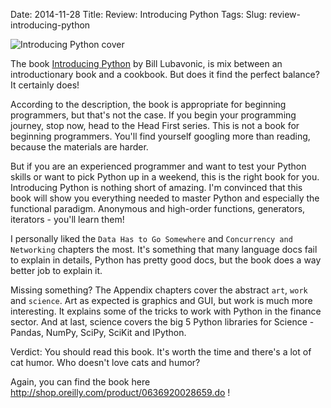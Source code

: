Date: 2014-11-28
Title: Review: Introducing Python
Tags:
Slug: review-introducing-python


![Introducing Python cover](http://akamaicovers.oreilly.com/images/0636920028659/lrg.jpg "Introducing Python cover")


The book [Introducing Python](http://shop.oreilly.com/product/0636920028659.do) by Bill Lubavonic, is mix between an introductionary book and a cookbook. But does it find the perfect balance? It certainly  does!


According to the description, the book is appropriate for beginning programmers, but that's not the case. If you begin your programming journey, stop now, head to the Head First series. This is not a book for beginning programmers. You'll find yourself googling more than reading, because the materials are harder.


But if you are an experienced programmer and want to test your Python skills or want to pick Python up in a weekend, this is the right book for you. Introducing Python is nothing short of amazing. I'm convinced that this book will show you everything needed to master Python and especially the functional paradigm. Anonymous and high-order functions, generators, iterators - you'll learn them!


I personally liked the `Data Has to Go Somewhere` and `Concurrency and Networking` chapters the most. It's something that many language docs fail to explain in details, Python has pretty good docs, but the book does a way better job to explain it.


Missing something? The Appendix chapters cover the abstract `art`, `work` and `science`. Art as expected is graphics and GUI, but work is much more interesting. It explains some of the tricks to work with Python in the finance sector. And at last, science covers the big 5 Python libraries for Science - Pandas, NumPy, SciPy, SciKit and IPython.


Verdict: You should read this book. It's worth the time and there's a lot of cat humor. Who doesn't love cats and humor?


Again, you can find the book here http://shop.oreilly.com/product/0636920028659.do !
